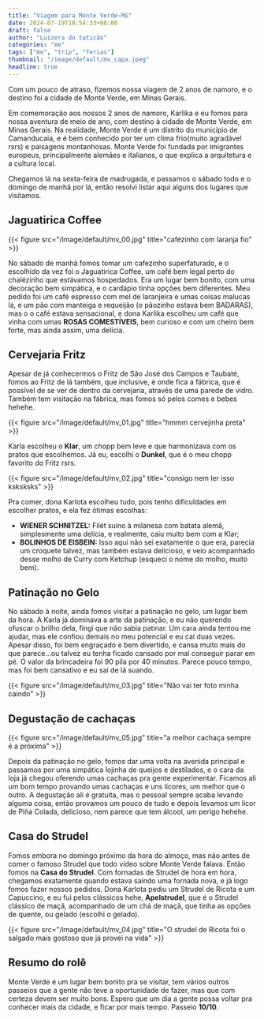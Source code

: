 ```yaml
---
title: "Viagem para Monte Verde-MG"
date: 2024-07-19T18:54:33+08:00
draft: false
author: "Luizera do taticão"
categories: "me"
tags: ["me", "trip", "ferias"]
thumbnail: "/image/default/mv_capa.jpeg"
headline: true
---
```

Com um pouco de atraso, fizemos nossa viagem de 2 anos de namoro, e o destino foi a cidade de Monte Verde, em Minas Gerais.
<!--more-->

Em comemoração aos nossos 2 anos de namoro, Karlika e eu fomos para nossa aventura de meio de ano, com destino à cidade de Monte Verde, em Minas Gerais. Na realidade, Monte Verde é um distrito do município de Camanducaia, e é bem conhecido por ter um clima frio(muito agradável rsrs) e paisagens montanhosas. Monte Verde foi fundada por imigrantes europeus, principalmente alemães e italianos, o que explica a arquitetura e a cultura local.

Chegamos lá na sexta-feira de madrugada, e passamos o sábado todo e o domingo de manhã por lá, então resolvi listar aqui alguns dos lugares que visitamos.

## Jaguatirica Coffee

{{< figure src="/image/default/mv_00.jpg" title="cafézinho com laranja fio" >}}

No sábado de manhã fomos tomar um cafezinho superfaturado, e o escolhido da vez foi o Jaguatirica Coffee, um café bem legal  perto do chalézinho que estávamos hospedados. Era um lugar bem bonito, com uma decoração bem simpática, e o cardápio tinha opções bem diferentes. Meu pedido foi um café espresso com mel de laranjeira e umas coisas malucas lá, e um pão com manteiga e requeijão (o pãozinho estava bem BADARAS), mas o o café estava sensacional, e dona Karlika escolheu um café que vinha com umas **ROSAS COMESTÍVEIS**, bem curioso e com um cheiro bem forte, mas ainda assim, uma delícia.

## Cervejaria Fritz

Apesar de já conhecermos o Fritz de São José dos Campos e Taubaté, fomos ao Fritz de lá também, que inclusive, é onde fica a fábrica, que é possível de se ver de dentro da cervejaria, através de uma parede de vidro. Também tem visitação na fábrica, mas fomos só pelos comes e bebes hehehe.

{{< figure src="/image/default/mv_01.jpg" title="hmmm cervejinha preta" >}}

Karla escolheu o **Klar**, um chopp bem leve e que harmonizava com os pratos que escolhemos. Já eu, escolhi o **Dunkel**, que é o meu chopp favorito do Fritz rsrs.

{{< figure src="/image/default/mv_02.jpg" title="consigo nem ler isso ksksksks" >}}

Pra comer, dona Karlota escolheu tudo, pois tenho dificuldades em escolher pratos, e ela fez ótimas escolhas:
- **WIENER SCHNITZEL:** Filét suíno à milanesa com batata alemã, simplesmente uma delícia, e realmente, caiu muito bem com a Klar;
- **BOLINHOS DE EISBEIN:** Isso aqui não sei exatamente o que era, parecia um croquete talvez, mas também estava delicioso, e veio acompanhado desse molho de Curry com Ketchup (esqueci o nome do molho, muito bem).

## Patinação no Gelo

No sábado à noite, ainda fomos visitar a patinação no gelo, um lugar bem da hora. A Karla já dominava a arte da patinação, e eu não querendo ofuscar o brilho dela, fingi que não sabia patinar. Um cara ainda tentou me ajudar, mas ele confiou demais no meu potencial e eu caí duas vezes. Apesar disso, foi bem engraçado e bem divertido, e cansa muito mais do que parece...ou talvez eu tenha ficado cansado por mal conseguir parar em pé. O valor da brincadeira foi 90 pila por 40 minutos. Parece pouco tempo, mas foi bem cansativo e eu saí de lá suando.

{{< figure src="/image/default/mv_03.jpg" title="Nâo vai ter foto minha caindo" >}}

## Degustação de cachaças

{{< figure src="/image/default/mv_05.jpg" title="a melhor cachaça sempre é a próxima" >}}

Depois da patinação no gelo, fomos dar uma volta na avenida principal e passamos por uma simpática lojinha de queijos e destilados, e o cara da loja já chegou oferendo umas cachaças pra gente experimentar. Ficamos ali um bom tempo provando umas cachaças e uns licores, um melhor que o outro. A degustação ali é gratuita, mas o pessoal sempre acaba levando alguma coisa, então provamos um pouco de tudo e depois levamos um licor de Piña Colada, delicioso, nem parece que tem álcool, um perigo hehehe.

## Casa do Strudel

Fomos embora no domingo próximo da hora do almoço, mas não antes de comer o famoso Strudel que todo vídeo sobre Monte Verde falava. Então fomos na **Casa do Strudel**. Com fornadas de Strudel de hora em hora, chegamos exatamente quando estava saindo uma fornada nova, e já logo fomos fazer nossos pedidos. Dona Karlota pediu um Strudel de Ricota e um  Capuccino, e eu fui pelos clássicos hehe, **Apelstrudel**, que é o Strudel clássico de maçã, acompanhado de um chá de maçã, que tinha as opções de quente, ou gelado (escolhi o gelado).

{{< figure src="/image/default/mv_04.jpg" title="O strudel de Ricota foi o salgado mais gostoso que já provei na vida" >}}

## Resumo do rolê

Monte Verde é um lugar bem bonito pra se visitar, tem vários outros passeios que a gente não teve a oportunidade de fazer, mas que com certeza devem ser muito bons. Espero que um dia a gente possa voltar pra conhecer mais da cidade, e ficar por mais tempo. Passeio **10/10**.


